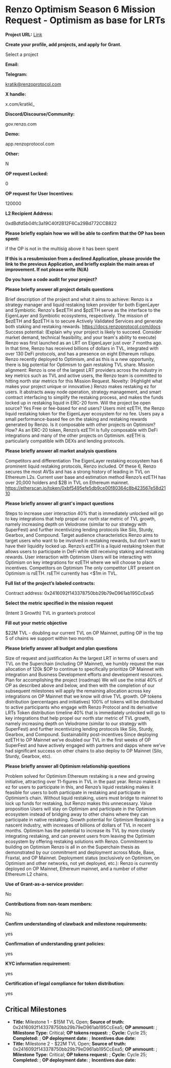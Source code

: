 # Renzo Optimism Season 6 Mission Request - Optimism as base for LRTs

**Project URL:** [Link](https://app.charmverse.io/op-grants/renzo-optimism-season-6-mission-request-optimism-as-base-for-lrts-10206774269051233)

**Create your profile, add projects, and apply for Grant.**

Select a project 

**Email:**



**Telegram:**

kratik@renzoprotocol.com 

**X handle:**

x.com/kratikl_ 

**Discord/Discourse/Community:**

gov.renzo.com 

**Demo:**

app.renzoprotocol.com 

**Other:**

N 

**OP request Locked:**

0

**OP request for User Incentives:**

120000

**L2 Recipient Address:**

 0xdBdfd5b04fc3a19C40f2B12F6Ca29Bd772CCB822 

**Please briefly explain how we will be able to confirm that the OP has been spent:**

if the OP is not in the multisig above it has been spent 

**If this is a resubmission from a declined Application, please provide the link to the previous Application, and briefly explain the main areas of improvement. If not please write (N/A)**



**Do you have a code audit for your project?**



**Please briefly answer all project details questions**

Brief description of the project and what it aims to achieve:
Renzo is a strategy manager and liquid restaking token provider for both EigenLayer and Symbiotic. Renzo's $ezETH and $pzETH serve as the interface to the EigenLayer and Symbiotic ecosystems, respectively. The mission of $ezETH and $pzETH is to secure Actively Validated Services and generate both staking and restaking rewards. https://docs.renzoprotocol.com/docs Success potential:
(Explain why your project is likely to succeed. Consider market demand, technical feasibility, and your team's ability to execute)
Renzo was first launched as an LRT on EigenLayer  just over 7 months ago. In that time, Renzo has received billions of dollars in TVL, integrated with over 130 DeFi protocols, and has a presence on eight Ethereum rollups. Renzo recently deployed to Optimism, and as this is a new opportunity, there is big potential for Optimism to gain restaking TVL share. Mission alignment:
Renzo is one of the largest LRT providers across the industry in key metrics such as TVL and active users, the Renzo team is committed to hitting north star metrics for this Mission Request. Novelty:
(Highlight what makes your project unique or innovative.)
Renzo makes restaking ez for users. It abstracts away node operation, strategy management, and smart contract interfacing to simplify the restaking process, and makes the funds locked up in restaking liquid in ERC-20 form. Will the project be open source?
Yes Free or fee-based for end users?
Users mint ezETH, the Renzo liquid restaking token for the EigenLayer ecosystem for no fee. Users pay a small performance-based fee on the staking and restaking rewards generated by Renzo. Is it composable with other projects on Optimism? How?
As an ERC-20 token, Renzo’s ezETH is fully composable with DeFi integrations and many of the other projects on Optimism. ezETH is particularly compatible with DEXs and lending protocols.

**Please briefly answer all market analysis questions**

Competitors and differentiation
The EigenLayer restaking ecosystem has 6 prominent liquid restaking protocols, Renzo included. Of these 6, Renzo secures the most AVSs and has a strong history of leading in TVL on Ethereum L2s. Current user base and estimation method
Renzo’s ezETH has over 20,000 holders and $2B in TVL on Ethereum mainnet.
https://etherscan.io/token/0xbf5495efe5db9ce00f80364c8b423567e58d2110

**Please briefly answer all grant's impact questions**

Steps to increase user interaction
40% that is immediately unlocked will go to key integrations that help propel our north star metric of TVL growth, namely increasing depth on Velodrome (similar to our strategy with SuperFest) and further incentivizing lending protocols like Silo, Sturdy, Gearbox, and Compound. Target audience characteristics
Renzo aims to target users who want to be involved in restaking rewards, but don’t want to have their liquidity locked up. Renzo’s ezETH is a liquid restaking token that allows users to participate in DeFi while still receiving staking and restaking rewards. User interaction with Optimism
Users will be interacting with Optimism on key integrations for ezETH where we will choose to place incentives. Competitors on Optimism
The only competitor LRT present on Optimism is rsETH. rsETH currently has <$1m in TVL.

**Full list of the project’s labeled contracts:**

Contract address: 0x2416092f143378750bb29b79eD961ab195CcEea5

**Select the metric specified in the mission request**

(Intent 3 Growth) TVL in grantee’s protocol

**Fill out your metric objective**

$22M TVL -  doubling our current TVL on OP Mainnet, putting OP in the top 5 of chains we support within two months 

**Please briefly answer all budget and plan questions**

Size of request and justification
As the largest LRT in terms of users and TVL on the Superchain (including OP Mainnet), we humbly request the max allocation of 120k $OP to continue to specifically prioritize OP Mainnet with integration and Business Development efforts and development resources. Plan for accomplishing the project (roadmap)
We will use the initial 40% of OP as described above and below, and then with the completion of our subsequent milestones will apply the remaining allocation across key integrations on OP Mainnet that we know will drive TVL growth. OP tokens distribution (percentages and initiatives)
100% of tokens will be distributed to active participants who engage with Renzo Protocol and its derivative LRTs Token distribution timeline
40% that is immediately unlocked will go to key integrations that help propel our north star metric of TVL growth, namely increasing depth on Velodrome (similar to our strategy with SuperFest) and further incentivizing lending protocols like Silo, Sturdy, Gearbox, and Compound. Sustainability post-incentives
Since deploying ezETH to OP Mainnet we’ve doubled our TVL in the first weeks of OP SuperFest and have actively engaged with partners and dapps where we’ve had significant success on other chains to also deploy to OP Mainnet (Silo, Sturdy, Gearbox, etc).

**Please briefly answer all Optimism relationship questions**

Problem solved for Optimism
Ethereum restaking is a new and growing initiative, attracting over 11-figures in TVL in the past year. Renzo makes it ez for users to participate in this, and Renzo’s liquid restaking makes it feasible for users to both participate in restaking and participate in Optimism’s chain. Without liquid restaking, users must bridge to mainnet to lock up funds for restaking, but Renzo makes this unnecessary. Value proposition
Users will stay on Optimism and participate in the Optimism ecosystem instead of bridging away to other chains where they can participate in native restaking. Growth potential for Optimism
Restaking is a nascent industry, with increases of billions of dollars of TVL in recent months. Optimism has the potential to increase its TVL by more closely integrating restaking, and can prevent users from leaving the Optimism ecosystem by offering restaking solutions with Renzo. Commitment to building on Optimism
Renzo is all in on the Superchain thesis as demonstrated by our commitment and deployment across Mode, Base, Fraxtal, and OP Mainnet. Deployment status (exclusively on Optimism, on Optimism and other networks, not yet deployed, etc.):
Renzo is currently deployed on OP Mainnet, Ethereum mainnet, and a number of other Ethereum L2 chains.

**Use of Grant-as-a-service provider:**

No 

**Contributions from non-team members:**

No 

**Confirm understanding of clawback and milestone requirements:**

yes

**Confirmation of understanding grant policies:**

yes

**KYC information requirement:**

yes

**Certification of legal compliance for token distribution:**

yes

## Critical Milestones

- **Title:** Milestone 1 - $15M TVL Open; **Source of truth:** 0x2416092f143378750bb29b79eD961ab195CcEea5; **OP ammount:** ; **Milestone Type:** Critical; **OP tokens request:** ; **Cycle:** Cycle 25; **Completed:** ; **OP deployment date:** ; **Incentives due date:** 
- **Title:** Milestone 2 - $22M TVL Open; **Source of truth:** 0x2416092f143378750bb29b79eD961ab195CcEea5; **OP ammount:** ; **Milestone Type:** Critical; **OP tokens request:** ; **Cycle:** Cycle 25; **Completed:** ; **OP deployment date:** ; **Incentives due date:** 
